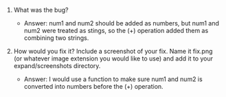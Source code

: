 1. What was the bug?
    - Answer: num1 and num2 should be added as numbers, but num1 and num2 were treated as stings, so the (+) operation added them as combining two strings.

2. How would you fix it? Include a screenshot of your fix. Name it fix.png (or whatever image extension you would like to use) and add it to your expand/screenshots directory.
    - Answer: I would use a function to make sure num1 and num2 is converted into numbers before the (+) operation.